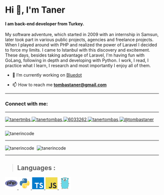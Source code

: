 <h1 align="left">Hi 👋, I'm Taner</h1>
<h4 align="left">I am back-end developer from Turkey.</h4>
<p>
My software adventure, which started in 2009 with an internship in Samsun, later took part 
in various public projects, agencies and freelance projects. When I played around with PHP 
and realized the power of Laravel I decided to force my limits. I came to Istanbul with this 
discovery and excitement. These days, besides taking advantage of Laravel, I'm having fun 
with GoLang, following in depth and developing with Python. I work, I read, I practice what 
I learn, I research and most importantly I enjoy all of them.
</p>

- 🔭 I’m currently working on [Bluedot](https://github.com/BluedDot-IT)

- 📫 How to reach me **tombastaner@gmail.com**

-------------------

<h3 align="left">Connect with me:</h3>
<hr/>
<p align="left">
    <a href="https://twitter.com/tanertmbs" target="blank">
        <img align="center" src="https://raw.githubusercontent.com/rahuldkjain/github-profile-readme-generator/master/src/images/icons/Social/twitter.svg" alt="tanertmbs" height="30" width="40" />
    </a>
    <a href="https://linkedin.com/in/tanertombas" target="blank">
        <img align="center" src="https://raw.githubusercontent.com/rahuldkjain/github-profile-readme-generator/master/src/images/icons/Social/linked-in-alt.svg" alt="tanertombas" height="30" width="40" />
    </a>
    <a href="https://stackoverflow.com/users/6033262" target="blank">
        <img align="center" src="https://raw.githubusercontent.com/rahuldkjain/github-profile-readme-generator/master/src/images/icons/Social/stack-overflow.svg" alt="6033262" height="30" width="40" />
    </a>
    <a href="https://instagram.com/tanertombas" target="blank">
        <img align="center" src="https://raw.githubusercontent.com/rahuldkjain/github-profile-readme-generator/master/src/images/icons/Social/instagram.svg" alt="tanertombas" height="30" width="40" />
    </a>
    <a href="https://medium.com/@tombastaner" target="blank">
        <img align="center" src="https://raw.githubusercontent.com/rahuldkjain/github-profile-readme-generator/master/src/images/icons/Social/medium.svg" alt="@tombastaner" height="30" width="40" />
    </a>
</p>
<hr/>
<p align="left"> 
    <img src="https://github-profile-trophy.vercel.app/?username=tanerincode&column=-1&margin-w=15" alt="tanerincode" />
</p>
<hr/>
<p align="left">
  <img align="center" src="https://github-readme-stats.vercel.app/api?username=tanerincode&show_icons=true&locale=en" alt="tanerincode" width="345px" style="margin-right:5px" />
  <img align="center" src="https://github-readme-stats.vercel.app/api/top-langs/?username=tanerincode&layout=compact&card_width=471" alt="tanerincode" />
</p>
<hr/>

> <h2 align="left">Languages :</h2>

<a href="https://www.php.net" target="_blank" rel="noreferrer"> 
    <img src="https://raw.githubusercontent.com/devicons/devicon/master/icons/php/php-original.svg" alt="php" width="40" height="40"/> 
</a>
<a href="https://www.python.org" target="_blank" rel="noreferrer"> 
    <img src="https://raw.githubusercontent.com/devicons/devicon/master/icons/python/python-original.svg" alt="python" width="40" height="40"/> 
</a>
<a href="https://www.typescriptlang.org/" target="_blank" rel="noreferrer"> 
    <img src="https://raw.githubusercontent.com/devicons/devicon/master/icons/typescript/typescript-original.svg" alt="typescript" width="40" height="40"/> 
</a>
<a href="https://developer.mozilla.org/en-US/docs/Web/JavaScript" target="_blank" rel="noreferrer"> 
    <img src="https://raw.githubusercontent.com/devicons/devicon/master/icons/javascript/javascript-original.svg" alt="javascript" width="40" height="40"/> 
</a>
<a href="https://golang.org" target="_blank" rel="noreferrer"> 
    <img src="https://raw.githubusercontent.com/devicons/devicon/master/icons/go/go-original.svg" alt="go" width="40" height="40"/> 
</a>